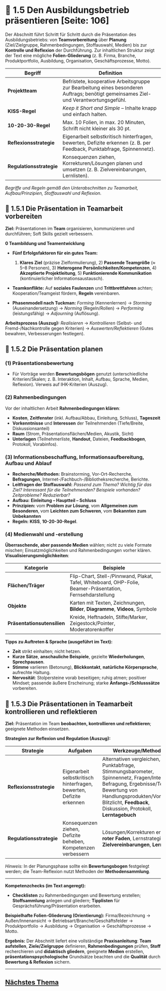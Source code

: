 # 🎤 1.5 Den Ausbildungsbetrieb präsentieren [Seite: 106]

Der Abschnitt führt Schritt für Schritt durch die Präsentation des Ausbildungsbetriebs: von **Teamvorbereitung** über **Planung** (Ziel/Zielgruppe, Rahmenbedingungen, Stoffauswahl, Medien) bis zur **Kontrolle und Reflexion** der Durchführung. Zur inhaltlichen Struktur zeigt der Text eine mögliche **Folien-Gliederung** (z. B. Firma, Branche, Produktportfolio, Ausbildung, Organisation, Geschäftsprozesse, Motto). 

| Begriff                  | Definition                                                                                                                            |
| ------------------------ | ------------------------------------------------------------------------------------------------------------------------------------- |
| **Projektteam**          | Befristete, kooperative Arbeitsgruppe zur Bearbeitung eines besonderen Auftrags; benötigt gemeinsames Ziel- und Verantwortungsgefühl. |
| **KISS-Regel**           | *Keep it Short and Simple* – Inhalte knapp und einfach halten.                                                                        |
| **10-20-30-Regel**       | Max. 10 Folien, in max. 20 Minuten, Schrift nicht kleiner als 30 pt.                                                                  |
| **Reflexionsstrategie**  | Eigenarbeit selbstkritisch hinterfragen, bewerten, Defizite erkennen (z. B. per Feedback, Punktabfrage, Spinnennetz).                 |
| **Regulationsstrategie** | Konsequenzen ziehen, Korrekturen/Lösungen planen und umsetzen (z. B. Zielvereinbarungen, Lernlisten).                                 |

*Begriffe und Regeln gemäß den Unterabschnitten zu Teamarbeit, Aufbau/Prinzipien, Stoffauswahl und Reflexion.*

## 🤝 1.5.1 Die Präsentation in Teamarbeit vorbereiten

**Ziel:** Präsentationen im **Team** organisieren, kommunizieren und durchführen; Soft Skills gezielt verbessern. 

**0 Teambildung und Teamentwicklung**

* **Fünf Erfolgsfaktoren für ein gutes Team:**

  1. **Klares Ziel** (präzise Zielformulierung), 2) **Passende Teamgröße** (≈ 5–8 Personen), 3) **Heterogene Persönlichkeiten/Kompetenzen**, 4) **Akzeptierte Projektleitung**, 5) **Funktionierende Kommunikation** (kontinuierlicher Informationsaustausch).
* **Teamkonflikte:** Auf **soziales Faulenzen** und **Trittbrettfahren** achten; Kooperation/Teamgeist fördern, **Regeln** vereinbaren. 
* **Phasenmodell nach Tuckman:** *Forming* (Kennenlernen) → *Storming* (Auseinandersetzung) → *Norming* (Regeln/Rollen) → *Performing* (leistungsfähig) → *Adjourning* (Auflösung). 

**Arbeitsprozess (Auszug):**
*Realisieren* → *Kontrollieren* (Selbst- und Fremd-/Nachkontrolle gegen Kriterien) → *Auswerten/Reflektieren* (Gutes bewahren, Verbesserungen festlegen). 

## 🧭 1.5.2 Die Präsentation planen

### (1) Präsentationsbewertung

* Für Vorträge werden **Bewertungsbögen** genutzt (unterschiedliche Kriterien/Skalen; z. B. Interaktion, Inhalt, Aufbau, Sprache, Medien, Reflexion). Verweis auf IHK-Kriterien (Auszug). 

### (2) Rahmenbedingungen

Vor der inhaltlichen Arbeit **Rahmenbedingungen klären**:

* **Kosten**, **Zeitfenster** (inkl. Aufbau/Abbau, Einleitung, Schluss), **Tageszeit**
* **Vorkenntnisse** und **Interessen** der Teilnehmenden (Tiefe/Breite, Diskussionsanteil)
* **Raum** (Strom, Präsentationsflächen/Medien, Akustik, Sicht)
* **Unterlagen** (Teilnehmerliste, **Handout**, Dateien, **Feedbackbogen**, Protokoll, Vorabinfos). 

### (3) Informationsbeschaffung, Informationsaufbereitung, Aufbau und Ablauf

* **Recherche/Methoden:** Brainstorming, Vor-Ort-Recherche, **Befragungen**, Internet-/Fachbuch-/Bibliotheksrecherche, Berichte.
* **Leitfragen der Stoffauswahl:** *Passend zum Thema? Wichtig für das Ziel? Interessant für die Teilnehmenden? Beispiele vorhanden? Zeitprobleme? Reduzierbar?*
* **Aufbau:** **Einleitung – Hauptteil – Schluss**
* **Prinzipien:** vom **Problem zur Lösung**, vom **Allgemeinen zum Besonderen**, vom **Leichten zum Schweren**, vom **Bekannten zum Unbekannten**
* **Regeln:** **KISS**, **10-20-30-Regel**. 

### (4) Medienwahl und -erstellung

**Überraschende, aber passende Medien** wählen; nicht zu viele Formate mischen; Einsatzmöglichkeiten und Rahmenbedingungen vorher klären. **Visualisierungsmöglichkeiten**: 

| Kategorie                   | Beispiele                                                                                                  |
| --------------------------- | ---------------------------------------------------------------------------------------------------------- |
| **Flächen/Träger**          | Flip-Chart, Stell-/Pinnwand, Plakat, Tafel, Whiteboard, OHP-Folie, Beamer-Präsentation, Fernsehdarstellung |
| **Objekte**                 | Karten mit Texten, Zeichnungen, **Bilder**, **Diagramme**, **Videos**, Symbole                             |
| **Präsentationsutensilien** | Kreide, Heftnadeln, Stifte/Marker, Zeigestock/Pointer, Moderatorenkoffer                                   |

**Tipps zu Auftreten & Sprache (ausgeführt im Text):**

* **Zeit** strikt einhalten; nicht hetzen.
* **Kurze Sätze**, **anschauliche Beispiele**, gezielte **Wiederholungen**, **Sprechpausen**.
* **Stimme** variieren (Betonung), **Blickkontakt**, **natürliche Körpersprache**, aufrechte Haltung.
* **Nervosität**: Stolpersteine vorab beseitigen; ruhig atmen; positiver Mindset; passende äußere Erscheinung; starke **Anfangs-/Schlusssätze** vorbereiten. 

## 🔎 1.5.3 Die Präsentationen in Teamarbeit kontrollieren und reflektieren

**Ziel:** Präsentation im Team **beobachten, kontrollieren und reflektieren**; geeignete Methoden einsetzen. 

**Strategien zur Reflexion und Regulation (Auszug):**

| **Strategie**            | **Aufgaben**                                                         | **Werkzeuge/Methoden**                                                                                                                                                                                                                |
| ------------------------ | -------------------------------------------------------------------- | ------------------------------------------------------------------------------------------------------------------------------------------------------------------------------------------------------------------------------------- |
| **Reflexionsstrategie**  | Eigenarbeit selbstkritisch hinterfragen, bewerten, Defizite erkennen | Alternativen vergleichen, Punktabfrage, Stimmungsbarometer, Spinnennetz, Fragen/Interview, Befragung, Ergebnisse/Tests, Bewertung von Handlungsprodukten/Vorträgen, Blitzlicht, **Feedback**, Diskussion, Protokoll, **Lerntagebuch** |
| **Regulationsstrategie** | Konsequenzen ziehen, Defizite beheben, Kompetenzen verbessern        | Lösungen/Korrekturen erstellen, **roter Faden**, Lernstrategie, **Zielvereinbarungen**, **Lernlisten**                                                                                                                                |

*Hinweis:* In der Planungsphase sollte ein **Bewertungsbogen** festgelegt werden; die Team-Reflexion nutzt Methoden der **Methodensammlung**. 

---

**Kompetenzchecks (im Text angeregt):**

* **Checklisten** zu Rahmenbedingungen und Bewertung erstellen; **Stoffsammlung** anlegen und gliedern; **Tipplisten** für Gesprächsführung/Präsentation erarbeiten.

**Beispielhafte Folien-Gliederung (Orientierung):** Firma/Bezeichnung → Außen/Innenansicht → Betriebsart/Branche/Geschäftsfelder → Produktportfolio → Ausbildung → Organisation → Geschäftsprozesse → Motto. 

**Ergebnis:** Der Abschnitt liefert eine vollständige **Praxisanleitung**: **Team aufstellen**, **Ziele/Zielgruppe** definieren, **Rahmenbedingungen** prüfen, **Stoff** recherchieren und **didaktisch gliedern**, geeignete **Medien** erstellen, **präsentationspsychologische** Grundsätze beachten und die **Qualität** durch **Bewertung & Reflexion** sichern.


---

## [Nächstes Thema](./1.5.1_Die_Praesentation_in_Teamarbeit_vorbereiten_markdown.md)